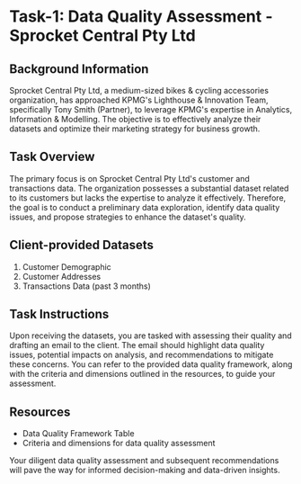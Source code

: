 # Task-1: Data Quality Assessment - Sprocket Central Pty Ltd

## Background Information
Sprocket Central Pty Ltd, a medium-sized bikes & cycling accessories organization, has approached KPMG's Lighthouse & Innovation Team, specifically Tony Smith (Partner), to leverage KPMG's expertise in Analytics, Information & Modelling. The objective is to effectively analyze their datasets and optimize their marketing strategy for business growth.

## Task Overview
The primary focus is on Sprocket Central Pty Ltd's customer and transactions data. The organization possesses a substantial dataset related to its customers but lacks the expertise to analyze it effectively. Therefore, the goal is to conduct a preliminary data exploration, identify data quality issues, and propose strategies to enhance the dataset's quality.

## Client-provided Datasets
1. Customer Demographic
2. Customer Addresses
3. Transactions Data (past 3 months)

## Task Instructions
Upon receiving the datasets, you are tasked with assessing their quality and drafting an email to the client. The email should highlight data quality issues, potential impacts on analysis, and recommendations to mitigate these concerns. You can refer to the provided data quality framework, along with the criteria and dimensions outlined in the resources, to guide your assessment.

## Resources
- Data Quality Framework Table
- Criteria and dimensions for data quality assessment

Your diligent data quality assessment and subsequent recommendations will pave the way for informed decision-making and data-driven insights.
